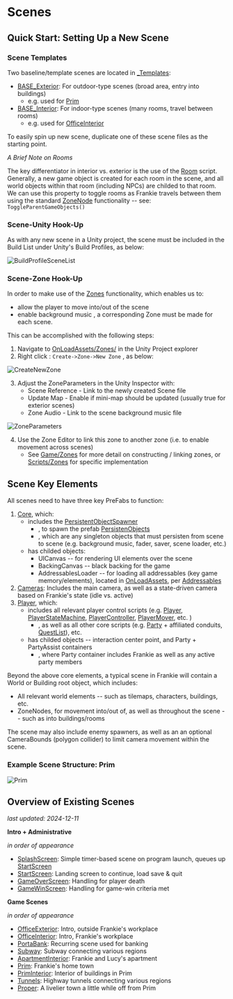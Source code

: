 # Scenes

## Quick Start:  Setting Up a New Scene

### Scene Templates

Two baseline/template scenes are located in [_Templates](./_Templates/):
* [BASE_Exterior](./_Templates/BASE_Exterior.unity): For outdoor-type scenes (broad area, entry into buildings)
  * e.g. used for [Prim](./Prim.unity)
* [BASE_Interior](./_Templates/BASE_Interior.unity): For indoor-type scenes (many rooms, travel between rooms)
  * e.g. used for [OfficeInterior](./OfficeInterior.unity)

To easily spin up new scene, duplicate one of these scene files as the starting point.

*A Brief Note on Rooms*

The key differentiator in interior vs. exterior is the use of the [Room](../Scripts/Zones/Room.cs) script.  Generally, a new game object is created for each room in the scene, and all world objects within that room (including NPCs) are childed to that room.  We can use this property to toggle rooms as Frankie travels between them using the standard [ZoneNode](../Scripts/Zones/ZoneNode.cs) functionality -- see:  `ToggleParentGameObjects()`

### Scene-Unity Hook-Up

As with any new scene in a Unity project, the scene must be included in the Build List under Unity's Build Profiles, as below:

![BuildProfileSceneList](../../InfoTools/Documentation/Scenes/BuildProfilesSceneList.png)

### Scene-Zone Hook-Up

In order to make use of the [Zones](../Scripts/Zones/) functionality, which enables us to:
* allow the player to move into/out of the scene
* enable background music
, a corresponding Zone must be made for each scene.

This can be accomplished with the following steps:
1. Navigate to [OnLoadAssets/Zones/](../Game/OnLoadAssets/Zones/) in the Unity Project explorer
2. Right click : `Create->Zone->New Zone` , as below:

![CreateNewZone](../../InfoTools/Documentation/Scenes/CreateNewZone.png)

3. Adjust the ZoneParameters in the Unity Inspector with:
   * Scene Reference - Link to the newly created Scene file
   * Update Map - Enable if mini-map should be updated (usually true for exterior scenes)
   * Zone Audio - Link to the scene background music file

![ZoneParameters](../../InfoTools/Documentation/Scenes/ZoneParameters.png)

4. Use the Zone Editor to link this zone to another zone (i.e. to enable movement across scenes)
   * See [Game/Zones](../Game/OnLoadAssets/Zones/) for more detail on constructing / linking zones, or [Scripts/Zones](../Scripts/Zones/) for specific implementation

## Scene Key Elements

All scenes need to have three key PreFabs to function:
1. [Core](../Game/Core/Core.prefab), which:
   * includes the [PersistentObjectSpawner](../Scripts/Core/PersistentObjectSpawner.cs)
     * , to spawn the prefab [PersistenObjects](../Game/Core/PersistentObjects.prefab)
     * , which are any singleton objects that must persisten from scene to scene (e.g. background music, fader, saver, scene loader, etc.)
   * has childed objects:
     * UICanvas -- for rendering UI elements over the scene
     * BackingCanvas -- black backing for the game
     * AddressablesLoader -- for loading all addressables (key game memory/elements), located in [OnLoadAssets](../Game/OnLoadAssets/), per [Addressables](../Scripts/Core/AddressablesHandling/AddressablesLoader.cs)
2. [Cameras](../Game/Core/Cameras.prefab): Includes the main camera, as well as a state-driven camera based on Frankie's state (idle vs. active)
3. [Player](../Game/Core/Player.prefab), which:
   * includes all relevant player control scripts (e.g. [Player](../Scripts/Core/Player.cs), [PlayerStateMachine](../Scripts/Control/Player/PlayerStateMachine.cs), [PlayerController](../Scripts/Control/Player/PlayerController.cs), [PlayerMover](../Scripts/Control/Player/PlayerMover.cs), etc. )
     * , as well as all other core scripts (e.g. [Party](../Scripts/Stats/Party/Party.cs) + affiliated conduits, [QuestList](../Scripts/Quests/QuestList.cs)), etc.
   * has childed objects -- interaction center point, and Party + PartyAssist containers
     * , where Party container includes Frankie as well as any active party members

Beyond the above core elements, a typical scene in Frankie will contain a World or Building root object, which includes:

* All relevant world elements -- such as tilemaps, characters, buildings, etc. 
* ZoneNodes, for movement into/out of, as well as throughout the scene -- such as into buildings/rooms

The scene may also include enemy spawners, as well as an an optional CameraBounds (polygon collider) to limit camera movement within the scene.

### Example Scene Structure:  Prim

![Prim](../../InfoTools/Documentation/Scenes/SceneStructure.png)

## Overview of Existing Scenes

*last updated:  2024-12-11*

**Intro + Administrative** 

*in order of appearance*

* [SplashScreen](./SplashScreen.unity): Simple timer-based scene on program launch, queues up [StartScreen](./StartScreen.unity)
* [StartScreen](./StartScreen.unity): Landing screen to continue, load save & quit
* [GameOverScreen](./GameOverScreen.unity): Handling for player death
* [GameWinScreen](./GameWinScreen.unity): Handling for game-win criteria met

**Game Scenes**

*in order of appearance*

* [OfficeExterior](./OfficeExterior.unity): Intro, outside Frankie's workplace
* [OfficeInterior](./OfficeInterior.unity): Intro, Frankie's workplace
* [PortaBank](./PortaBank.unity): Recurring scene used for banking
* [Subway](./Subway.unity): Subway connecting various regions
* [ApartmentInterior](./ApartmentInterior.unity): Frankie and Lucy's apartment
* [Prim](./Prim.unity): Frankie's home town
* [PrimInterior](./PrimInterior.unity): Interior of buildings in Prim
* [Tunnels](./Tunnels.unity): Highway tunnels connecting various regions
* [Proper](./Proper.unity): A livelier town a little while off from Prim

